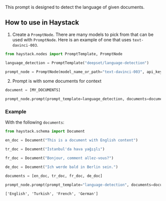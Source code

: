This prompt is designed to detect the language of given documents. 

## How to use in Haystack

1. Create a `PromptNode`. There are many models to pick from that can be used with `PromptNode`. Here is an example of one that uses `text-davinci-003`.

```python
from haystack.nodes import PromptTemplate, PromptNode

language_detection = PromptTemplate("deepset/language-detection")

prompt_node = PromptNode(model_name_or_path="text-davinci-003", api_key=os.environ.get("OPENAI_API_KEY"),)
```

2. Prompt is with some documents for context

```python
document = [MY_DOCUMENTS]

prompt_node.prompt(prompt_template=language_detection, documents=documents)
```

### Example

With the following `documents`:

```python
from haystack.schema import Document

en_doc = Document("This is a document with English content")

tr_doc = Document("İstanbul'da hava yağışlı")

fr_doc = Document("Bonjour, comment allez-vous?")

de_doc = Document("Ich werde bald in Berlin sein.")

documents = [en_doc, tr_doc, fr_doc, de_doc]
```

```python
prompt_node.prompt(prompt_template="language-detection", documents=documents)
```

```
['English', 'Turkish', 'French', 'German']
```